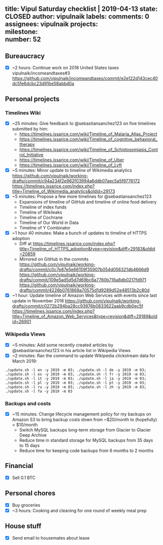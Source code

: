 title:	Vipul Saturday checklist | 2019-04-13
state:	CLOSED
author:	vipulnaik
labels:	
comments:	0
assignees:	vipulnaik
projects:	
milestone:	
number:	52
--
## Bureaucracy

- [x] ~2 hours: Continue work on 2018 United States taxes vipulnaik/incomeandtaxes#3 https://github.com/vipulnaik/incomeandtaxes/commit/e2e122d143cec40dc5fe6dcbc23d91be58abbd0a

## Personal projects

### Timelines Wiki

- [x] ~25 minutes: Give feedback to @sebastiansanchez123 on five timelines submitted by him:
  - https://timelines.issarice.com/wiki/Timeline_of_Malaria_Atlas_Project
  - https://timelines.issarice.com/wiki/Timeline_of_cognitive_behavioral_therapy
  - https://timelines.issarice.com/wiki/Timeline_of_Schistosomiasis_Control_Initiative
  - https://timelines.issarice.com/wiki/Timeline_of_Uber
  - https://timelines.issarice.com/wiki/Timeline_of_Lyft
- [x] ~5 minutes: Minor update to timeline of Wikimedia analytics https://github.com/vipulnaik/working-drafts/commit/c94a234f2e962f03994a6ddb07aec5a5f9776172 https://timelines.issarice.com/index.php?title=Timeline_of_Wikimedia_analytics&oldid=29173
- [x] ~5 minutes: Propose a few more timelines for @sebastiansanchez123
  - Expansions of timeline of GitHub and timeline of online food delivery
  - Timeline of index funds
  - Timeline of Wikileaks
  - Timeline of Cochrane
  - Timeline of Our World in Data
  - Timeline of Y Combinator
- [x] ~1 hour 40 minutes: Make a bunch of updates to timeline of HTTPS adoption 
  - Diff at https://timelines.issarice.com/index.php?title=Timeline_of_HTTPS_adoption&type=revision&diff=29183&oldid=20859
  - Mirrored on GitHub in the commits https://github.com/vipulnaik/working-drafts/commit/c0c7e87e5e66159f35907b054d056321db4666d9 https://github.com/vipulnaik/working-drafts/commit/109e5ad5d5d7d69bc6a7760b716a8db0217fd971 https://github.com/vipulnaik/working-drafts/commit/4226b0761868a70575d1d9289d52e48513b2c80d 
- [x] ~1 hour: Update timeline of Amazon Web Services with events since last update in November 2018 https://github.com/vipulnaik/working-drafts/commit/c0272b294ba28cc93976b0833622aab9cdb0ec5f https://timelines.issarice.com/index.php?title=Timeline_of_Amazon_Web_Services&type=revision&diff=29189&oldid=26901

### Wikipedia Views

- [x] ~5 minutes: Add some recently created articles by @sebastiansanchez123 in his article list in Wikipedia Views
- [x] ~2 minutes: Ran the command to update Wikipedia clickstream data for March 2019:

`./update.sh -l en -y 2019 -m 03; ./update.sh -l de -y 2019 -m 03; ./update.sh -l es -y 2019 -m 03; ./update.sh -l fr -y 2019 -m 03; ./update.sh -l it -y 2019 -m 03; ./update.sh -l ja -y 2019 -m 03; ./update.sh -l pl -y 2019 -m 03; ./update.sh -l pt -y 2019 -m 03; ./update.sh -l ru -y 2019 -m 03; ./update.sh -l zh -y 2019 -m 03; ./update.sh -l fa -y 2019 -m 03`

### Backups and costs

- [x] ~15 minutes: Change lifecycle management policy for my backups on Amazon S3 to bring backup costs down from ~$20/month to (hopefully) < $10/month
  - Switch MySQL backups long-term storage from Glacier to Glacier Deep Archive
  - Reduce time in standard storage for MySQL backups from 35 days to 15 days
  - Reduce time for keeping code backups from 6 months to 2 months

## Financial

- [x] Sell 0.1 BTC

## Personal chores

- [x] Buy groceries
- [x] ~3 hours: Cooking and cleaning for one round of weekly meal prep

## House stuff

- [x] Send email to housemates about lease

